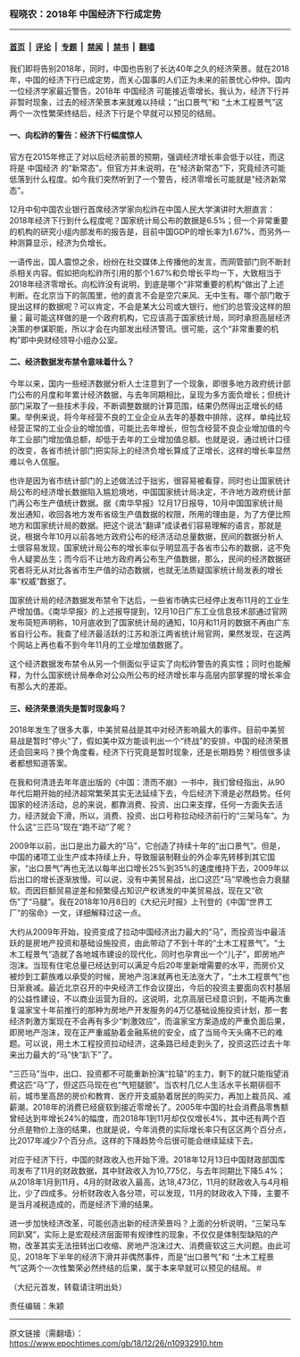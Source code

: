 ### 程晓农：2018年 中国经济下行成定势

---

#### [首页](../../../..?n10932910) &nbsp;|&nbsp; [评论](../../../../../epoch-comment?n10932910) &nbsp;|&nbsp; [专题](../../../../../epoch-special?n10932910) &nbsp;|&nbsp; [禁闻](../../../../../epoch-news?n10932910) &nbsp;|&nbsp; [禁书](../../../../../books?n10932910) &nbsp;|&nbsp; [翻墙](https://github.com/gfw-breaker/nogfw/blob/master/README.md?n10932910)


<div class="post_content" id="artbody" itemprop="articleBody">
 <!-- article content begin -->
 <p>
  我们即将告别2018年，同时，中国也告别了长达40年之久的经济荣景。就在2018年，中国的经济下行已成定势，而关心国事的人们正为未来的前景忧心仲仲。国内一位经济学家最近警告，2018年
  <ok href="https://www.epochtimes.com/gb/tag/%E4%B8%AD%E5%9B%BD%E7%BB%8F%E6%B5%8E.html">
   中国经济
  </ok>
  可能接近零增长。我认为，经济下行并非暂时现象，过去的经济荣景本来就难以持续；“出口景气”和 “土木工程景气”这两个一次性繁荣终结后，经济下行是个早就可以预见的结局。
 </p>
 <h4>
  <strong>
   一、向松祚的警告：经济下行幅度惊人
  </strong>
 </h4>
 <p>
  官方在2015年修正了对以后经济前景的预期，强调经济增长率会低于以往，而这将是
  <ok href="https://www.epochtimes.com/gb/tag/%E4%B8%AD%E5%9B%BD%E7%BB%8F%E6%B5%8E.html">
   中国经济
  </ok>
  的“新常态”。但官方并未说明，在“经济新常态”下，究竟经济可能低落到什么程度。如今我们突然听到了一个警告，经济零增长可能就是“经济新常态”。
 </p>
 <p>
  12月中旬中国农业银行首席经济学家向松祚在中国人民大学演讲时大胆直言：2018年经济下行到什么程度呢？国家统计局公布的数据是6.5%；但一个非常重要的机构的研究小组内部发布的报告是，目前中国GDP的增长率为1.67%，而另外一种测算显示，经济为负增长。
 </p>
 <p>
  一语传出，国人震惊之余，纷纷在社交媒体上传播他的发言，而网管部门则不断封杀相关内容。假如把向松祚所引用的那个1.67%和负增长平均一下，大致相当于2018年经济零增长。向松祚没有说明，到底是哪个“非常重要的机构”做出了上述判断。在北京当下的氛围里，他的直言不会是空穴来风、无中生有。哪个部门敢于提出这样的数据呢？可以肯定，不会是某大公司或大银行，他们的总管没这样的胆量；最可能这样做的是一个政府机构，它应该高于国家统计局，同时承担高层经济决策的参谋职能，所以才会在内部发出经济警讯。很可能，这个“非常重要的机构”即中央财经领导小组办公室。
 </p>
 <h4>
  <strong>
   二、经济数据发布禁令意味着什么？
  </strong>
 </h4>
 <p>
  今年以来，国内一些经济数据分析人士注意到了一个现象，即很多地方政府统计部门公布的月度和年累计经济数据，与去年同期相比，呈现为多方面负增长；但统计部门采取了一些技术手段，不断调整数据的计算范围，结果仍然得出正增长的结果。举例来说，将今年经营不良的工业企业从去年的基数中排除，这样，单纯比较经营正常的工业企业的增加值，可能比去年增长，但包含经营不良企业增加值的今年工业部门增加值总额，却低于去年的工业增加值总额。也就是说，通过统计口径的改变，各省市统计部门把实际上的经济负增长算成了正增长，这样的增长率显然难以令人信服。
 </p>
 <p>
  也许是因为省市统计部门的上述做法过于拙劣，很容易被看穿，同时也让国家统计局公布的经济增长数据陷入尴尬境地，中国国家统计局决定，不许地方政府统计部门再公布生产值统计数据。据《南华早报》12月17日报导，10月中国国家统计局发出通知，收回各地方发布省级生产值数据的权限，所用的理由是，为了方便比照地方和国家统计局的数据。把这个说法“翻译”成读者们容易理解的语言，那就是说，根据今年10月以前各地方政府公布的经济活动总量数据，民间的数据分析人士很容易发现，国家统计局公布的增长率似乎明显高于各省市公布的数据，这不免令人疑窦丛生；而今后不让地方政府再公布生产值数据，那么，民间的经济数据研究者将无从对比各省市生产值的动态数据，也就无法质疑国家统计局发表的增长率“权威”数据了。
 </p>
 <p>
  国家统计局的经济数据发布禁令下达后，一些省市确实已经停止发布11月的工业生产增加值。《南华早报》的上述报导提到，12月10日广东工业信息技术部通过官网发布简短声明称，10月底收到了国家统计局的通知，10月和11月的数据不再由广东省自行公布。我查了经济最活跃的江苏和浙江两省统计局官网，果然发现，在这两个网站上再也看不到今年11月的工业增加值数据了。
 </p>
 <p>
  这个经济数据发布禁令从另一个侧面似乎证实了向松祚警告的真实性；同时也能解释，为什么国家统计局奉命对公众所公布的经济增长率与高层内部掌握的增长率会有那么大的差距。
 </p>
 <h4>
  <strong>
   三、经济荣景消失是暂时现象吗？
  </strong>
 </h4>
 <p>
  2018年发生了很多大事，中美贸易战是其中对经济影响最大的事件。目前中美贸易战是暂时“停火”了，假如美中双方能谈判出一个“终战”的安排，中国的经济荣景还会回来吗？换个角度看，经济下行究竟是暂时现象，还是长期趋势？相信很多读者都想知道答案。
 </p>
 <p>
  在我和何清涟去年年底出版的《中国：溃而不崩》一书中，我们曾经指出，从90年代后期开始的经济超常繁荣其实无法延续下去，今后经济下滑是必然趋势。任何国家的经济活动，总的来说，都靠消费、投资、出口来支撑，任何一方面失去活力，经济就会下滑，所以，消费、投资、出口号称拉动经济前行的“三架马车”。为什么这“三匹马”现在“跑不动”了呢？
 </p>
 <p>
  2009年以前，出口是出力最大的“马”，它创造了持续十年的“出口景气”。但是，中国的诸项工业生产成本持续上升，导致服装制鞋业的外企率先转移到其它国家，“出口景气”再也无法以每年出口增长25%到35%的速度维持下去，2009年以后出口的增长逐渐放慢。可以说，没有中美贸易战，出口这匹“马”早晚也会力衰腿软。而因巨额贸易逆差和频繁侵占知识产权诱发的中美贸易战，现在又“砍伤”了“马腿”。我在2018年10月8日的《大纪元时报》上刊登的《中国“世界工厂”的宿命》一文，详细解释过这一点。
 </p>
 <p>
  大约从2009年开始，投资变成了拉动中国经济出力最大的“马”，而投资当中最活跃的是房地产投资和基础设施投资，由此带动了不到十年的“土木工程景气”。“土木工程景气”造就了各地城市建设的现代化，同时也孕育出一个“儿子”，即房地产泡沫。当现有住宅总量已经达到可以满足今后20年里新增需要的水平，而房价又被炒到工薪族难以承受的时候，房地产泡沫就再也无法涨大了，“土木工程景气”也日渐衰减。最近北京召开的中央经济工作会议提出，今后的投资主要面向农村基层的公益性建设，不以商业运营为目的。这说明，北京高层已经意识到，不能再次重复温家宝十年前推行的那种为房地产开发服务的4万亿基础设施投资计划，那一套经济刺激方案现在不会再有多少“刺激效应”，而温家宝方案造成的严重负面后果，即房地产泡沫，现在正严重威胁着金融系统的安全，成了当局今天头痛不已的难题。可以说，用土木工程投资拉动经济，这条路已经走到头了，投资这匹过去十年来出力最大的“马”快“趴下”了。
 </p>
 <p>
  “三匹马”当中，出口、投资都不可能重新扮演“拉辕”的主力，剩下的就只能指望消费这匹“马”了，但这匹马现在也“气短腿颤”。当农村几亿人生活水平长期徘徊不前，城市里高昂的房价和教育、医疗开支威胁着居民的购买力，再加上裁员风、减薪潮，2018年的消费已经疲软到接近零增长了。2005年中国的社会消费品零售额曾经达到年增长24%的幅度，而2018年1到11月却仅仅增长4%，其中还有两个百分点是物价上涨的结果，也就是说，今年消费的实际增长率只有区区两个百分点，比2017年减少7个百分点。这样的下降趋势今后很可能会继续延续下去。
 </p>
 <p>
  对应于经济下行，中国的财政收入也开始下滑。2018年12月13日中国财政部国库司发布了11月的财政数据，其中财政收入为10,775亿，与去年同期比下降5.4%；从2018年1月到11月，4月的财政收入最高，达18,473亿，11月的财政收入与4月相比，少了四成多。分析财政收入各分项，可以发现，11月的财政收入下降，主要不是当月减税造成的，而是经济下滑的结果。
 </p>
 <p>
  进一步加快经济改革，可能创造出新的经济荣景吗？上面的分析说明，“三架马车同趴窝”，实际上是宏观经济层面带有规律性的现象，不仅仅是体制型缺陷的产物，改革其实无法扭转出口收缩、房地产泡沫过大、消费疲软这三大问题。由此可见，2018年下半年的经济下滑并非偶然事件，而是“出口景气”和 “土木工程景气”这两个一次性繁荣必然终结的后果，属于本来早就可以预见的结局。＃
 </p>
 <p>
  （大纪元首发，转载请注明出处）
 </p>
 <p>
  责任编辑：朱颖
 </p>
 <!-- article content end -->
 <div id="below_article_ad">
 </div>
</div>


---

原文链接（需翻墙）：https://www.epochtimes.com/gb/18/12/26/n10932910.htm